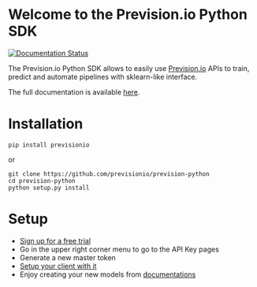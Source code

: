 Welcome to the Prevision.io Python SDK
======================================

[![Documentation Status](https://readthedocs.org/projects/pip/badge/?version=stable)](https://pip.pypa.io/en/stable/?badge=stable)


The Prevision.io Python SDK allows to easily use [Prevision.io](https://prevision.io/) 
APIs to train, predict and automate pipelines with sklearn-like interface.

The full documentation is available [here](https://prevision-python.readthedocs.io/en/latest/).


# Installation
```
pip install previsionio
```
or
```
git clone https://github.com/previsionio/prevision-python
cd prevision-python
python setup.py install
```

# Setup

* [Sign up for a free trial](https://cloud.prevision.io) 
* Go in the upper right corner menu to go to the API Key pages
* Generate a new master token
* [Setup your client with it](https://prevision-python.readthedocs.io/en/latest/source/getting_started.html#set-up-your-client)
* Enjoy creating your new models from [documentations](https://prevision-python.readthedocs.io/en/latest/source/getting_started.html#regression-classification-multi-classification-experiments) 